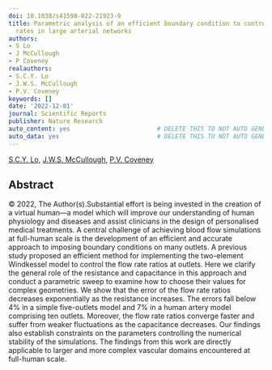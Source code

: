 ```yaml
---
doi: 10.1038/s41598-022-21923-9
title: Parametric analysis of an efficient boundary condition to control outlet flow
  rates in large arterial networks
authors:
- S Lo
- J McCullough
- P Coveney
realauthors:
- S.C.Y. Lo
- J.W.S. McCullough
- P.V. Coveney
keywords: []
date: '2022-12-01'
journal: Scientific Reports
publisher: Nature Research
auto_content: yes                        # DELETE THIS TO NOT AUTO GENERATE CONTENT
auto_data: yes                           # DELETE THIS TO NOT AUTO GENERATE METADATA
---
```

[S.C.Y. Lo](https://www.scopus.com/authid/detail.uri?authorId=57798666800), [J.W.S. McCullough](https://www.scopus.com/authid/detail.uri?authorId=57192239242), [P.V. Coveney](https://www.scopus.com/authid/detail.uri?authorId=7005747590)

## Abstract
© 2022, The Author(s).Substantial effort is being invested in the creation of a virtual human—a model which will improve our understanding of human physiology and diseases and assist clinicians in the design of personalised medical treatments. A central challenge of achieving blood flow simulations at full-human scale is the development of an efficient and accurate approach to imposing boundary conditions on many outlets. A previous study proposed an efficient method for implementing the two-element Windkessel model to control the flow rate ratios at outlets. Here we clarify the general role of the resistance and capacitance in this approach and conduct a parametric sweep to examine how to choose their values for complex geometries. We show that the error of the flow rate ratios decreases exponentially as the resistance increases. The errors fall below 4% in a simple five-outlets model and 7% in a human artery model comprising ten outlets. Moreover, the flow rate ratios converge faster and suffer from weaker fluctuations as the capacitance decreases. Our findings also establish constraints on the parameters controlling the numerical stability of the simulations. The findings from this work are directly applicable to larger and more complex vascular domains encountered at full-human scale.

